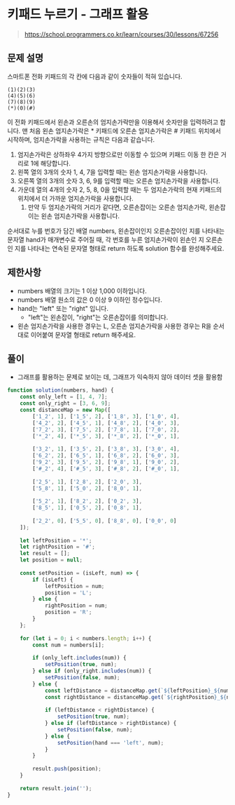 # 키패드 누르기 - 그래프 활용
> https://school.programmers.co.kr/learn/courses/30/lessons/67256

## 문제 설명
스마트폰 전화 키패드의 각 칸에 다음과 같이 숫자들이 적혀 있습니다.
```
(1)(2)(3)
(4)(5)(6)
(7)(8)(9)
(*)(0)(#)
```
이 전화 키패드에서 왼손과 오른손의 엄지손가락만을 이용해서 숫자만을 입력하려고 합니다.
맨 처음 왼손 엄지손가락은 * 키패드에 오른손 엄지손가락은 # 키패드 위치에서 시작하며, 엄지손가락을 사용하는 규칙은 다음과 같습니다.

1. 엄지손가락은 상하좌우 4가지 방향으로만 이동할 수 있으며 키패드 이동 한 칸은 거리로 1에 해당합니다.
1. 왼쪽 열의 3개의 숫자 1, 4, 7을 입력할 때는 왼손 엄지손가락을 사용합니다.
1. 오른쪽 열의 3개의 숫자 3, 6, 9를 입력할 때는 오른손 엄지손가락을 사용합니다.
1. 가운데 열의 4개의 숫자 2, 5, 8, 0을 입력할 때는 두 엄지손가락의 현재 키패드의 위치에서 더 가까운 엄지손가락을 사용합니다.
   1. 만약 두 엄지손가락의 거리가 같다면, 오른손잡이는 오른손 엄지손가락, 왼손잡이는 왼손 엄지손가락을 사용합니다.

순서대로 누를 번호가 담긴 배열 numbers, 왼손잡이인지 오른손잡이인 지를 나타내는 문자열 hand가 매개변수로 주어질 때, 각 번호를 누른 엄지손가락이 왼손인 지 오른손인 지를 나타내는 연속된 문자열 형태로 return 하도록 solution 함수를 완성해주세요.

## 제한사항
- numbers 배열의 크기는 1 이상 1,000 이하입니다.
- numbers 배열 원소의 값은 0 이상 9 이하인 정수입니다.
- hand는 "left" 또는 "right" 입니다.
  - "left"는 왼손잡이, "right"는 오른손잡이를 의미합니다.
- 왼손 엄지손가락을 사용한 경우는 L, 오른손 엄지손가락을 사용한 경우는 R을 순서대로 이어붙여 문자열 형태로 return 해주세요.

## 풀이
- 그래프를 활용하는 문제로 보이는 데, 그래프가 익숙하지 않아 데이터 셋을 활용함

```js
function solution(numbers, hand) {
    const only_left = [1, 4, 7];
    const only_right = [3, 6, 9];
    const distanceMap = new Map([
        ['1_2', 1], ['1_5', 2], ['1_8', 3], ['1_0', 4],
        ['4_2', 2], ['4_5', 1], ['4_8', 2], ['4_0', 3],
        ['7_2', 3], ['7_5', 2], ['7_8', 1], ['7_0', 2],
        ['*_2', 4], ['*_5', 3], ['*_8', 2], ['*_0', 1],
        
        ['3_2', 1], ['3_5', 2], ['3_8', 3], ['3_0', 4],
        ['6_2', 2], ['6_5', 1], ['6_8', 2], ['6_0', 3],
        ['9_2', 3], ['9_5', 2], ['9_8', 1], ['9_0', 2],
        ['#_2', 4], ['#_5', 3], ['#_8', 2], ['#_0', 1],
        
        ['2_5', 1], ['2_8', 2], ['2_0', 3],
        ['5_8', 1], ['5_0', 2], ['8_0', 1],
        
        ['5_2', 1], ['8_2', 2], ['0_2', 3],
        ['8_5', 1], ['0_5', 2], ['0_8', 1],
        
        ['2_2', 0], ['5_5', 0], ['8_8', 0], ['0_0', 0]
    ]);
    
    let leftPosition = '*';
    let rightPosition = '#';
    let result = [];
    let position = null;
    
    const setPosition = (isLeft, num) => {
        if (isLeft) {
            leftPosition = num;
            position = 'L';
        } else {
            rightPosition = num;
            position = 'R';
        }
    };
    
    for (let i = 0; i < numbers.length; i++) {
        const num = numbers[i];
        
        if (only_left.includes(num)) {
            setPosition(true, num);
        } else if (only_right.includes(num)) {
            setPosition(false, num);
        } else {
            const leftDistance = distanceMap.get(`${leftPosition}_${num}`);
            const rightDistance = distanceMap.get(`${rightPosition}_${num}`);
            
            if (leftDistance < rightDistance) {
                setPosition(true, num);
            } else if (leftDistance > rightDistance) {
                setPosition(false, num);
            } else {
                setPosition(hand === 'left', num);
            }
        }
        
        result.push(position);
    }
    
    return result.join('');
}
```
